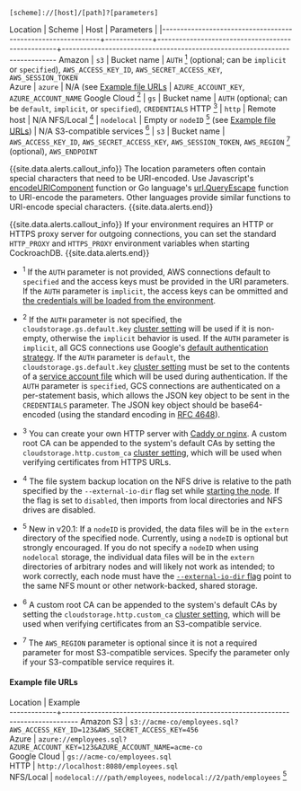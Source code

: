 ~~~
[scheme]://[host]/[path]?[parameters]
~~~

Location                                                    | Scheme      | Host                                             | Parameters                                                                 |
|-------------------------------------------------------------+-------------+--------------------------------------------------+----------------------------------------------------------------------------
Amazon                                                      | `s3`        | Bucket name                                      | `AUTH`&nbsp;[<sup>1</sup>](#considerations) (optional; can be `implicit` or `specified`), `AWS_ACCESS_KEY_ID`, `AWS_SECRET_ACCESS_KEY`, `AWS_SESSION_TOKEN`                               
Azure                                                       | `azure`     | N/A (see [Example file URLs](#example-file-urls) | `AZURE_ACCOUNT_KEY`, `AZURE_ACCOUNT_NAME`
Google Cloud&nbsp;[<sup>2</sup>](#considerations)           | `gs`        | Bucket name                                      | `AUTH` (optional; can be `default`, `implicit`, or `specified`), `CREDENTIALS`
HTTP&nbsp;[<sup>3</sup>](#considerations)                   | `http`      | Remote host                                      | N/A
NFS/Local&nbsp;[<sup>4</sup>](#considerations)              | `nodelocal` | Empty or `nodeID` [<sup>5</sup>](#considerations) (see [Example file URLs](#example-file-urls)) | N/A
S3-compatible services&nbsp;[<sup>6</sup>](#considerations) | `s3`        | Bucket name                                      | `AWS_ACCESS_KEY_ID`, `AWS_SECRET_ACCESS_KEY`, `AWS_SESSION_TOKEN`, `AWS_REGION`&nbsp;[<sup>7</sup>](#considerations) (optional), `AWS_ENDPOINT`

{{site.data.alerts.callout_info}}
The location parameters often contain special characters that need to be URI-encoded. Use Javascript's [encodeURIComponent](https://developer.mozilla.org/en-US/docs/Web/JavaScript/Reference/Global_Objects/encodeURIComponent) function or Go language's [url.QueryEscape](https://golang.org/pkg/net/url/#QueryEscape) function to URI-encode the parameters. Other languages provide similar functions to URI-encode special characters.
{{site.data.alerts.end}}

{{site.data.alerts.callout_info}}
If your environment requires an HTTP or HTTPS proxy server for outgoing connections, you can set the standard `HTTP_PROXY` and `HTTPS_PROXY` environment variables when starting CockroachDB.
{{site.data.alerts.end}}

<a name="considerations"></a>

- <sup>1</sup> If the `AUTH` parameter is not provided, AWS connections default to `specified` and the access keys must be provided in the URI parameters. If the `AUTH` parameter is `implicit`, the access keys can be ommitted and [the credentials will be loaded from the environment](https://docs.aws.amazon.com/sdk-for-go/api/aws/session/).

- <sup>2</sup> If the `AUTH` parameter is not specified, the `cloudstorage.gs.default.key` [cluster setting](cluster-settings.html) will be used if it is non-empty, otherwise the `implicit` behavior is used. If the `AUTH` parameter is `implicit`, all GCS connections use Google's [default authentication strategy](https://cloud.google.com/docs/authentication/production#providing_credentials_to_your_application). If the `AUTH` parameter is `default`, the `cloudstorage.gs.default.key` [cluster setting](cluster-settings.html) must be set to the contents of a [service account file](https://cloud.google.com/docs/authentication/production#obtaining_and_providing_service_account_credentials_manually) which will be used during authentication.  If the `AUTH` parameter is `specified`, GCS connections are authenticated on a per-statement basis, which allows the JSON key object to be sent in the `CREDENTIALS` parameter. The JSON key object should be base64-encoded (using the standard encoding in [RFC 4648](https://tools.ietf.org/html/rfc4648)).

- <sup>3</sup> You can create your own HTTP server with [Caddy or nginx](create-a-file-server.html). A custom root CA can be appended to the system's default CAs by setting the `cloudstorage.http.custom_ca` [cluster setting](cluster-settings.html), which will be used when verifying certificates from HTTPS URLs.

- <sup>4</sup> The file system backup location on the NFS drive is relative to the path specified by the `--external-io-dir` flag set while [starting the node](cockroach-start.html). If the flag is set to `disabled`, then imports from local directories and NFS drives are disabled.

- <sup>5</sup>  <span class="version-tag">New in v20.1:</span> If a `nodeID` is provided, the data files will be in the `extern` directory of the specified node. Currently, using a `nodeID` is optional but strongly encouraged. If you do not specify a `nodeID` when using `nodelocal` storage, the individual data files will be in the `extern` directories of arbitrary nodes and will likely not work as intended; to work correctly, each node must have the [`--external-io-dir` flag](cockroach-start.html#general) point to the same NFS mount or other network-backed, shared storage.

- <sup>6</sup> A custom root CA can be appended to the system's default CAs by setting the `cloudstorage.http.custom_ca` [cluster setting](cluster-settings.html), which will be used when verifying certificates from an S3-compatible service.

- <sup>7</sup> The `AWS_REGION` parameter is optional since it is not a required parameter for most S3-compatible services. Specify the parameter only if your S3-compatible service requires it.

#### Example file URLs

Location     | Example                                                                          
-------------+----------------------------------------------------------------------------------
Amazon S3    | `s3://acme-co/employees.sql?AWS_ACCESS_KEY_ID=123&AWS_SECRET_ACCESS_KEY=456`     
Azure        | `azure://employees.sql?AZURE_ACCOUNT_KEY=123&AZURE_ACCOUNT_NAME=acme-co`         
Google Cloud | `gs://acme-co/employees.sql`                                                     
HTTP         | `http://localhost:8080/employees.sql`                                            
NFS/Local    | `nodelocal:///path/employees`, `nodelocal://2/path/employees`&nbsp;[<sup>5</sup>](#considerations)
